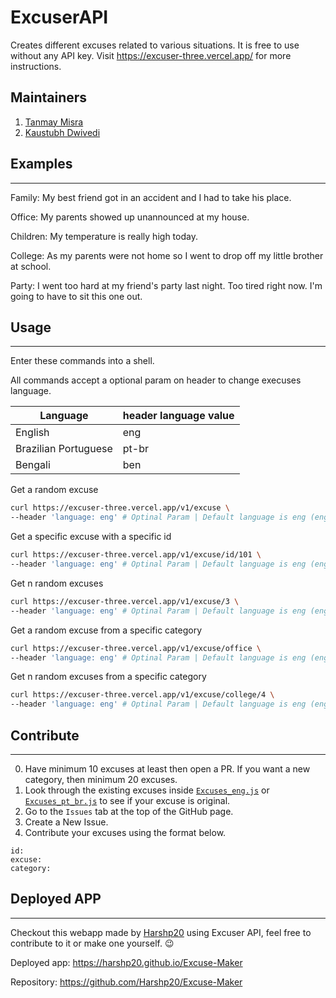 # ExcuserAPI

Creates different excuses related to various situations. It is free to use without any API key. Visit https://excuser-three.vercel.app/ for more instructions.

## Maintainers 
1. [Tanmay Misra](https://github.com/primeTanM)
2. [Kaustubh Dwivedi](https://github.com/onlykingKD)


## Examples
---

Family: My best friend got in an accident and I had to take his place.

Office: My parents showed up unannounced at my house.

Children: My temperature is really high today.

College: As my parents were not home so I went to drop off my little brother at school.

Party: I went too hard at my friend's party last night. Too tired right now. I'm going to have to sit this one out.

## Usage
---

Enter these commands into a shell.

All commands accept a optional param on header to change execuses language. 

| Language              |  header language value       |
| -------------------   | ---------------------------- |
|  English              | eng                          |
|  Brazilian Portuguese | pt-br                        |
|  Bengali              | ben                          |

Get a random excuse

```bash
curl https://excuser-three.vercel.app/v1/excuse \
--header 'language: eng' # Optinal Param | Default language is eng (english)
```

Get a specific excuse with a specific id

```bash
curl https://excuser-three.vercel.app/v1/excuse/id/101 \
--header 'language: eng' # Optinal Param | Default language is eng (english)
```

Get n random excuses

```bash
curl https://excuser-three.vercel.app/v1/excuse/3 \
--header 'language: eng' # Optinal Param | Default language is eng (english)
```

Get a random excuse from a specific category

```bash
curl https://excuser-three.vercel.app/v1/excuse/office \
--header 'language: eng' # Optinal Param | Default language is eng (english)
```

Get n random excuses from a specific category

```bash
curl https://excuser-three.vercel.app/v1/excuse/college/4 \
--header 'language: eng' # Optinal Param | Default language is eng (english)
```

## Contribute
---
0. Have minimum 10 excuses at least then open a PR. If you want a new category, then minimum 20 excuses.
1. Look through the existing excuses inside [`Excuses_eng.js`](https://github.com/primeTanM/Excuser/blob/main/Excuses_eng.js) or [`Excuses_pt_br.js`](https://github.com/primeTanM/Excuser/blob/main/Excuses_pt_br.js) to see if your excuse is original.
2. Go to the `Issues` tab at the top of the GitHub page.
3. Create a New Issue.
4. Contribute your excuses using the format below.

```
id: 
excuse:
category:
```

## Deployed APP
---
Checkout this webapp made by [Harshp20](https://github.com/Harshp20) using Excuser API, feel free to contribute to it or make one yourself. 😉

Deployed app: https://harshp20.github.io/Excuse-Maker

Repository: https://github.com/Harshp20/Excuse-Maker
